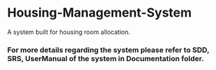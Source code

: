 # Housing-Management-System
A system built for housing room allocation.

### For more details regarding the system please refer to SDD, SRS, UserManual of the system in Documentation folder.
